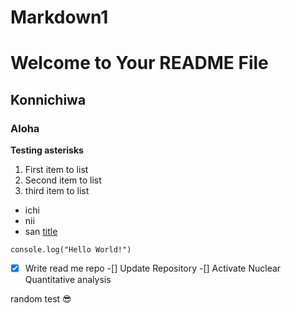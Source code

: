 # Markdown1

# Welcome to Your README File
## Konnichiwa
### Aloha
**Testing asterisks**
1. First item to list
2. Second item to list
3. third item to list

- ichi
- nii
- san
[title](https://google.com/) 

`console.log("Hello World!")`

-[x] Write read me repo 
-[] Update Repository
-[] Activate Nuclear Quantitative analysis

random test :sunglasses:



